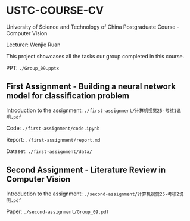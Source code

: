 # USTC-COURSE-CV

University of Science and Technology of China Postgraduate Course - Computer Vision 

Lecturer: Wenjie Ruan

This project showcases all the tasks our group completed in this course.

PPT: `./Group_09.pptx`

## First Assignment - Building a neural network model for classification problem

Introduction to the assignment: `./first-assignment/计算机视觉25-考核1说明.pdf`

Code: `./first-assignment/code.ipynb`

Report: `./first-assignment/report.md`

Dataset: `./first-assignment/data/`

## Second Assignment - Literature Review in Computer Vision

Introduction to the assignment: `./second-assignment/计算机视觉25-考核2说明.pdf`

Paper: `./second-assignment/Group_09.pdf`

